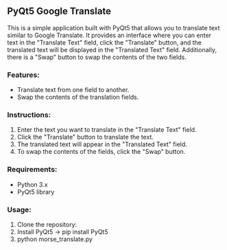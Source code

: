 ## PyQt5 Google Translate

This is a simple application built with PyQt5 that allows you to translate text similar to Google Translate. It provides an interface where you can enter text in the "Translate Text" field, click the "Translate" button, and the translated text will be displayed in the "Translated Text" field. Additionally, there is a "Swap" button to swap the contents of the two fields.

### Features:
- Translate text from one field to another.
- Swap the contents of the translation fields.

### Instructions:
1. Enter the text you want to translate in the "Translate Text" field.
2. Click the "Translate" button to translate the text.
3. The translated text will appear in the "Translated Text" field.
4. To swap the contents of the fields, click the "Swap" button.

### Requirements:
- Python 3.x
- PyQt5 library

### Usage:
1. Clone the repository:
2. Install PyQt5 -> pip install PyQt5
3. python morse_translate.py

